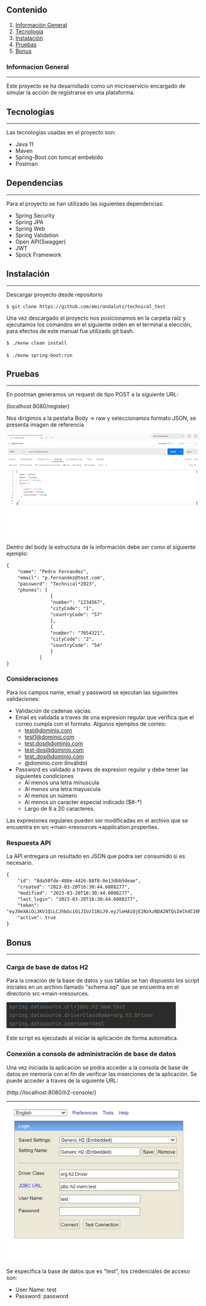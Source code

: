 ## Contenido
1. [Información General](#informacion-general)
2. [Tecnología](#tecnologia)
3. [Instalación](#instalacion)
4. [Pruebas](#pruebas) 
5. [Bonus](#bonus)

### Informacion General
***
Este proyecto se ha desarrollado como un microservicio encargado de simular 
la acción de registrarse en una plataforma.

## Tecnologías
***
Las tecnologías usadas en el proyecto son:
* Java 11
* Maven
* Spring-Boot con tomcat embebido
* Postman

## Dependencias
***
Para el proyecto se han utilizado las siguientes dependencias:
* Spring Security
* Spring JPA
* Spring Web
* Spring Validation
* Open API(Swagger)
* JWT
* Spock Framework


## Instalación
***
Descargar proyecto desde repositorio
```
$ git clone https://github.com/emirandalutz/technical_test

```
Una vez descargado el proyecto nos posicionamos en la carpeta raíz y ejecutamos los comandos en el siguiente
orden en el terminal a elección, para efectos de este manual fue utilizado git bash.

```
$ ./mvnw clean install

$ ./mvnw spring-boot:run

```

## Pruebas
***
En postman generamos un request de tipo POST a la siguiente URL:

(localhost:8080/register)

Nos dirigimos a la pestaña Body -> raw y seleccionamos formato JSON, se presenta imagen de referencia

![Imagen de ejemplo](https://github.com/emirandalutz/technical_test/blob/main/src/main/resources/static/postman_config.jpg)

Dentro del body la estructura de la información debe ser como el siguiente ejemplo:

```
{
    "name": "Pedro Fernandez",
    "email": "p.fernandez@test.com",
    "password": "Technical*2023",
    "phones": [
                {
                "number": "1234567",
                "cityCode": "1",
                "countryCode": "57"
                },
                {
                "number": "7654321",
                "cityCode": "2",
                "countryCode": "54"
                }
            ]
}
```
### Consideraciones

Para los campos name, email y password se ejecutan las siguientes validaciones:

* Validación de cadenas vacias.
* Email es validada a traves de una expresion regular que verifica que el correo cumpla
con el formato. Algunos ejemplos de correo:
  * test@dominio.com
  * test1@dominio.com
  * test.dos@dominio.com
  * test-dos@dominio.com
  * test_dos@dominio.com
  * @dominio.com (Inválido)
* Password es validado a traves de expresion regular y debe tener las siguientes condiciones
  * Al menos una letra minuscula
  * Al menos una letra mayuscula
  * Al menos un número
  * Al menos un caracter especial indicado ($#-*)
  * Largo de 8 a 20 caracteres.

Las expresiones regulares pueden ser modificadas en el archivo que se encuentra en src->main->resources->application.properties.

### Respuesta API

La API entregara un resultado en JSON que podra ser consumido si es necesario.

```
{
    "id": "8da58fde-488e-4426-88f8-0e13dbb5deae",
    "created": "2023-03-20T16:30:44.6088277",
    "modified": "2023-03-20T16:30:44.6088277",
    "last_login": "2023-03-20T16:30:44.6088277",
    "token": "eyJ0eXAiOiJKV1QiLCJhbGciOiJIUzI1NiJ9.eyJleHAiOjE2NzkzNDA2NTQsImlhdCI6MTY3OTM0MDY0NCwianRpIjoiOGRhNThmZGUtNDg4ZS00NDI2LTg4ZjgtMGUxM2RiYjVkZWFlIn0.59DW_MmvRe1yx773pBuc0nZwa1ff_hCSGqjWfHGjz_8",
    "active": true
}
```
##  Bonus
***
### Carga de base de datos H2

Para la creación de la base de datos y sus tablas se han dispuesto los script iniciales
en un archivo llamado "schema.sql" que se encuentra en el directorio src->main->resources.

![Propiedad de BD H2](https://github.com/emirandalutz/technical_test/blob/main/src/main/resources/static/properties_bd.jpg)

Este script es ejecutado al iniciar la aplicación de forma automática.

### Conexión a consola de administración de base de datos

Una vez iniciada la aplicación se podra acceder a la consola de base de datos en memoria
con el fin de verificar las inserciones de la aplicación. Se puede acceder a traves de la siguiente URL:

(http://localhost:8080/h2-console/)

![Consola H2](https://github.com/emirandalutz/technical_test/blob/main/src/main/resources/static/h2_console.jpg)

Se especifica la base de datos que es "test", los credenciales de acceso son:

  * User Name: test
  * Password: password